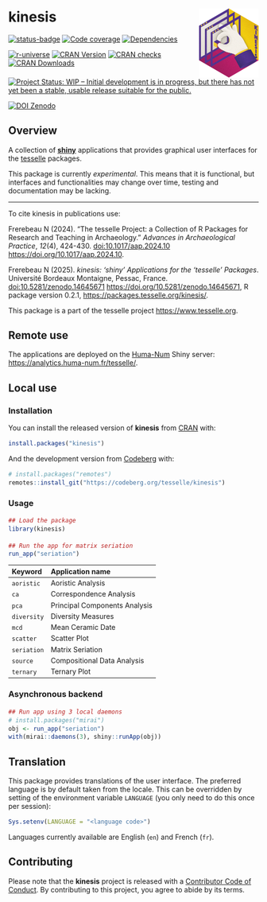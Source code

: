 
<!-- README.md is generated from README.Rmd. Please edit that file -->

# kinesis <img width=120px src="man/figures/logo.png" align="right" />

<!-- badges: start -->

<a href="https://ci.codeberg.org/repos/14694" class="pkgdown-devel"><img
src="https://ci.codeberg.org/api/badges/14694/status.svg"
alt="status-badge" /></a>
<a href="https://packages.tesselle.org/kinesis/coverage/"
class="pkgdown-devel"><img
src="https://packages.tesselle.org/kinesis/coverage/badge.svg"
alt="Code coverage" /></a>
<a href="https://cran.r-project.org/package=kinesis"
class="pkgdown-devel"><img
src="https://tinyverse.netlify.app/badge/kinesis"
alt="Dependencies" /></a>

<a href="https://tesselle.r-universe.dev/kinesis"
class="pkgdown-devel"><img
src="https://tesselle.r-universe.dev/badges/kinesis"
alt="r-universe" /></a>
<a href="https://cran.r-project.org/package=kinesis"
class="pkgdown-release"><img
src="https://www.r-pkg.org/badges/version/kinesis"
alt="CRAN Version" /></a> <a
href="https://cran.r-project.org/web/checks/check_results_kinesis.html"
class="pkgdown-release"><img
src="https://badges.cranchecks.info/worst/kinesis.svg"
alt="CRAN checks" /></a>
<a href="https://cran.r-project.org/package=kinesis"
class="pkgdown-release"><img
src="https://cranlogs.r-pkg.org/badges/kinesis"
alt="CRAN Downloads" /></a>

[![Project Status: WIP – Initial development is in progress, but there
has not yet been a stable, usable release suitable for the
public.](https://www.repostatus.org/badges/latest/wip.svg)](https://www.repostatus.org/#wip)

[![DOI
Zenodo](https://zenodo.org/badge/DOI/10.5281/zenodo.14645671.svg)](https://doi.org/10.5281/zenodo.14645671)
<!-- badges: end -->

## Overview

A collection of [**shiny**](https://shiny.posit.co) applications that
provides graphical user interfaces for the
[tesselle](https://www.tesselle.org) packages.

This package is currently *experimental*. This means that it is
functional, but interfaces and functionalities may change over time,
testing and documentation may be lacking.

------------------------------------------------------------------------

To cite kinesis in publications use:

Frerebeau N (2024). “The tesselle Project: a Collection of R Packages
for Research and Teaching in Archaeology.” *Advances in Archaeological
Practice*, *12*(4), 424-430. <doi:10.1017/aap.2024.10>
<https://doi.org/10.1017/aap.2024.10>.

Frerebeau N (2025). *kinesis: ‘shiny’ Applications for the ‘tesselle’
Packages*. Université Bordeaux Montaigne, Pessac, France.
<doi:10.5281/zenodo.14645671> <https://doi.org/10.5281/zenodo.14645671>,
R package version 0.2.1, <https://packages.tesselle.org/kinesis/>.

This package is a part of the tesselle project
<https://www.tesselle.org>.

## Remote use

The applications are deployed on the [Huma-Num](https://www.huma-num.fr)
Shiny server: <https://analytics.huma-num.fr/tesselle/>.

## Local use

### Installation

You can install the released version of **kinesis** from
[CRAN](https://CRAN.R-project.org) with:

``` r
install.packages("kinesis")
```

And the development version from [Codeberg](https://codeberg.org/) with:

``` r
# install.packages("remotes")
remotes::install_git("https://codeberg.org/tesselle/kinesis")
```

### Usage

``` r
## Load the package
library(kinesis)

## Run the app for matrix seriation
run_app("seriation")
```

| Keyword     | Application name              |
|:------------|:------------------------------|
| `aoristic`  | Aoristic Analysis             |
| `ca`        | Correspondence Analysis       |
| `pca`       | Principal Components Analysis |
| `diversity` | Diversity Measures            |
| `mcd`       | Mean Ceramic Date             |
| `scatter`   | Scatter Plot                  |
| `seriation` | Matrix Seriation              |
| `source`    | Compositional Data Analysis   |
| `ternary`   | Ternary Plot                  |

### Asynchronous backend

``` r
## Run app using 3 local daemons
# install.packages("mirai")
obj <- run_app("seriation")
with(mirai::daemons(3), shiny::runApp(obj))
```

## Translation

This package provides translations of the user interface. The preferred
language is by default taken from the locale. This can be overridden by
setting of the environment variable `LANGUAGE` (you only need to do this
once per session):

``` r
Sys.setenv(LANGUAGE = "<language code>")
```

Languages currently available are English (`en`) and French (`fr`).

## Contributing

Please note that the **kinesis** project is released with a [Contributor
Code of Conduct](https://www.tesselle.org/conduct.html). By contributing
to this project, you agree to abide by its terms.
